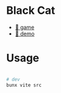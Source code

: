 # Black Cat

- [🚜 game](https://platane.github.io/black-cat/)
- [🧪 demo](https://platane.github.io/black-cat/demo/)

# Usage

```sh

# dev
bunx vite src

```
